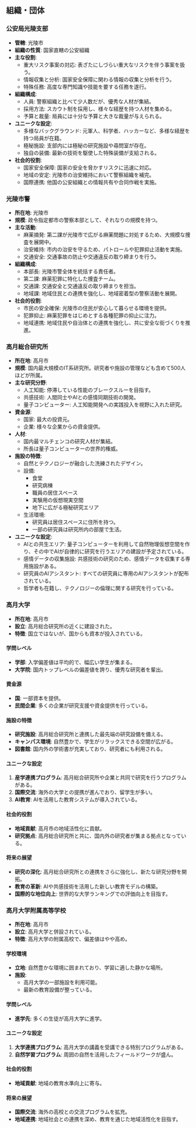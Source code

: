 ## 組織・団体

### 公安局光陵支部
- **管轄**: 光陵市
- **組織の性質**: 国家直轄の公安組織
- **主な役割**:
  - 重大リスク事案の対応: 表ざたにしづらい重大なリスクを伴う事案を扱う。
  - 情報収集と分析: 国家安全保障に関わる情報の収集と分析を行う。
  - 特殊任務: 高度な専門知識や技能を要する任務を遂行。
- **組織構成**:
  - 人員: 警察組織と比べて少人数だが、優秀な人材が集結。
  - 採用方法: スカウト制を採用し、様々な経歴を持つ人材を集める。
  - 予算と裁量: 局員には十分な予算と大きな裁量が与えられる。
- **ユニークな設定**:
  - 多様なバックグラウンド: 元軍人、科学者、ハッカーなど、多様な経歴を持つ局員が在籍。
  - 極秘施設: 支部内には極秘の研究施設や尋問室が存在。
  - 独自の装備: 最新の技術を駆使した特殊装備が支給される。
- **社会的役割**:
  - 国家安全保障: 国家の安全を脅かすリスクに迅速に対応。
  - 地域の安定: 光陵市の治安維持において警察組織を補完。
  - 国際連携: 他国の公安組織との情報共有や合同作戦を実施。

### 光陵市警
- **所在地**: 光陵市
- **規模**: 政令指定都市の警察本部として、それなりの規模を持つ。
- **主な活動**:
  - 麻薬摘発: 第二課が光陵市で広がる麻薬問題に対処するため、大規模な捜査を展開中。
  - 治安維持: 市内の治安を守るため、パトロールや犯罪抑止活動を実施。
  - 交通安全: 交通事故の防止や交通違反の取り締まりを行う。
- **組織構成**:
  - 本部長: 光陵市警全体を統括する責任者。
  - 第二課: 麻薬犯罪に特化した捜査チーム。
  - 交通課: 交通安全と交通違反の取り締まりを担当。
  - 地域課: 地域住民との連携を強化し、地域密着型の警察活動を展開。
- **社会的役割**:
  - 市民の安全確保: 光陵市の住民が安心して暮らせる環境を提供。
  - 犯罪抑止: 麻薬犯罪をはじめとする各種犯罪の抑止に注力。
  - 地域連携: 地域住民や自治体との連携を強化し、共に安全な街づくりを推進。

### 高月総合研究所
- **所在地**: 高月市
- **規模**: 国内最大規模のIT系研究所。研究者や施設の管理なども含めて500人ほどが所属。
- **主な研究分野**:
  - 人工知能: 停滞している性能のブレークスルーを目指す。
  - 共感技術: 人間同士やAIとの感情同期技術の開発。
  - 量子コンピューター: 人工知能開発への実践投入を視野に入れた研究。
- **資金源**:
  - 国家: 最大の投資元。
  - 企業: 様々な企業からの資金提供。
- **人材**:
  - 国内最マルチェンコの研究人材が集結。
  - 所長は量子コンピューターの世界的権威。
- **施設の特徴**:
  - 自然とテクノロジーが融合した洗練されたデザイン。
  - 設備:
    - 食堂
    - 研究病棟
    - 職員の居住スペース
    - 実験用の仮想現実空間
    - 地下に広がる極秘研究エリア
  - 生活環境:
    - 研究員は居住スペースに住所を持つ。
    - 一部の研究員は研究所内の部屋で生活。
- **ユニークな設定**:
  - AIとの共生エリア: 量子コンピューターを利用して自然物理仮想空間を作り、その中でAIが自律的に研究を行うエリアの建設が予定されている。
  - 感情データの収集施設: 共感技術の研究のため、感情データを収集する専用施設がある。
  - 研究員のAIアシスタント: すべての研究員に専用のAIアシスタントが配布されている。
  - 哲学者も在籍し、テクノロジーの倫理に関する研究を行っている。

### 高月大学
- **所在地**: 高月市
- **設立**: 高月総合研究所の近くに建設された。
- **特徴**: 国立ではないが、国からも資本が投入されている。

#### 学問レベル
- **学部**: 入学偏差値は平均的で、幅広い学生が集まる。
- **大学院**: 国内トップレベルの偏差値を誇り、優秀な研究者を輩出。

#### 資金源
- **国**: 一部資本を提供。
- **民間企業**: 多くの企業が研究支援や資金提供を行っている。

#### 施設の特徴
- **研究施設**: 高月総合研究所と連携した最先端の研究設備を備える。
- **キャンパス環境**: 自然豊かで、学生がリラックスできる空間が広がる。
- **図書館**: 国内外の学術書が充実しており、研究者にも利用される。

#### ユニークな設定
1. **産学連携プログラム**: 高月総合研究所や企業と共同で研究を行うプログラムがある。
2. **国際交流**: 海外の大学との提携が進んでおり、留学生が多い。
3. **AI教育**: AIを活用した教育システムが導入されている。

#### 社会的役割
- **地域貢献**: 高月市の地域活性化に貢献。
- **研究拠点**: 高月総合研究所と共に、国内外の研究者が集まる拠点となっている。

#### 将来の展望
- **研究の深化**: 高月総合研究所との連携をさらに強化し、新たな研究分野を開拓。
- **教育の革新**: AIや共感技術を活用した新しい教育モデルの構築。
- **国際的な地位向上**: 世界的な大学ランキングでの評価向上を目指す。

### 高月大学附属高等学校
- **所在地**: 高月市
- **設立**: 高月大学と併設されている。
- **特徴**: 高月大学の附属高校で、偏差値はやや高め。

#### 学校環境
- **立地**: 自然豊かな環境に囲まれており、学習に適した静かな場所。
- **施設**:
  - 高月大学の一部施設を利用可能。
  - 最新の教育設備が整っている。

#### 学問レベル
- **進学先**: 多くの生徒が高月大学に進学。

#### ユニークな設定
1. **大学連携プログラム**: 高月大学の講義を受講できる特別プログラムがある。
2. **自然学習プログラム**: 周囲の自然を活用したフィールドワークが盛ん。

#### 社会的役割
- **地域貢献**: 地域の教育水準向上に寄与。

#### 将来の展望
- **国際交流**: 海外の高校との交流プログラムを拡充。
- **地域連携**: 地域社会との連携を深め、教育を通じた地域活性化を目指す。